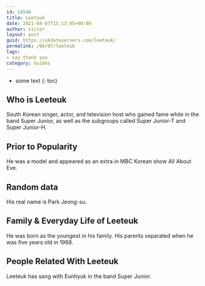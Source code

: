 ```yaml
---
id: 14546
title: Leeteuk
date: 2021-04-07T15:13:05+00:00
author: victor
layout: post
guid: https://ukdataservers.com/leeteuk/
permalink: /04/07/leeteuk
tags:
- say thank you
category: Guides
---
```


* some text
{: toc}


## Who is Leeteuk



South Korean singer, actor, and television host who gained fame while in the band Super Junior, as well as the subgroups called Super Junior-T and Super Junior-H.

                
                
                
## Prior to Popularity



He was a model and appeared as an extra in MBC Korean show All About Eve. 

                
                
                
## Random data



His real name is Park Jeong-su.

                
                
                
## Family & Everyday Life of Leeteuk



He was born as the youngest in his family. His parents separated when he was five years old in 1988.

                
                
                
## People Related With Leeteuk



Leeteuk has sang with Eunhyuk in the band Super Junior.

                
              
            
          
          
          
